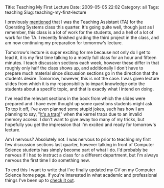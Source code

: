 Title: Teaching My First Lecture
Date: 2009-05-05 22:02
Category: all
Tags: teaching
Slug: teaching-my-first-lecture

I previously [mentioned][] that I was the Teaching Assistant (TA) for
the Operating Systems class this quarter. It's going quite well, though
just as I remember, this class is a lot of work for the students, and a
hell of a lot of work for the TA. I recently finished grading the third
project in the class, and am now continuing my preparation for
tomorrow's lecture.

Tomorrow's lecture is super exciting for me because not only do I get to
lead it, it is my first time talking to a mostly full class for an hour
and fifteen minutes. I teach discussion sections each week, however
these differ in that roughly only half the class shows up, and
additionally I don't have to prepare much material since discussion
sections go in the direction that the students desire. Tomorrow,
however, this is not the case. I was given lecture slides from which it
is my responsibility to impart knowledge onto the students about a
specific topic, and that is exactly what I intend on doing.

I've read the relevant sections in the book from which the slides were
prepared and I have even thought up some questions students might ask.
To top it off, I've even planned some stupid jokes, such has how I am
planning to say, "[It's a trap!][]" when the kernel traps due to an
invalid memory access. I don't want to give away too many of my tricks,
but hopefully you get the impression that I'm excited and ready for
tomorrow's lecture.

Am I nervous? Absolutely not. I was nervous to prior to teaching my
first few discussion sections last quarter, however talking in front of
Computer Science students has simply become part of what I do. I'd
probably be nervous if I had to instruct a class for a different
department, but I'm always nervous the first time I do something new.

To end this I want to write that I've finally updated my CV on my
Computer Science home page. If you're interested in what academic and
professional things I've been up to [check it out][].

  [mentioned]: http://www.bryceboe.com/2009/03/11/how-do-i-end-it/
  [It's a trap!]: http://www.youtube.com/watch?v=dddAi8FF3F4
  [check it out]: http://cs.ucsb.edu/~bboe/static/cv
